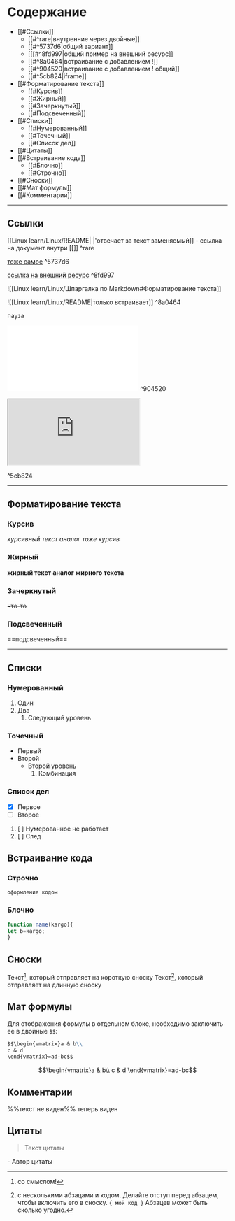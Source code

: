 # Содержание
- [[#Ссылки]]
	- [[#^rare|внутренние через двойные]]
	- [[#^5737d6|общий вариант]]
	- [[[#^8fd997|общий пример на внешний ресурс]]
	- [[#^8a0464|встраивание с добавлением !]]
	- [[#^904520|встраивание с добавлением ! общий]]
	- [[#^5cb824|iframe]]
-  [[#Форматирование текста]]
	- [[#Курсив]]
	- [[#Жирный]]
	- [[#Зачеркнутый]]
	- [[#Подсвеченный]]
- [[#Списки]]
	- [[#Нумерованный]]
	- [[#Точечный]]
	- [[#Список дел]]
- [[#Цитаты]]
- [[#Встраивание кода]]
	- [[#Блочно]]
	- [[#Строчно]]
- [[#Сноски]]
- [[#Мат формулы]]
- [[#Комментарии]]



---
## Ссылки


[[Linux learn/Linux/README|'|'отвечает за текст заменяемый]] - ссылка на документ внутри [[]] ^rare

[тоже самое](Linux%20learn/Linux/README.md) ^5737d6

[ссылка на внешний ресурс](https://habr.com/ru/companies/inpglobal/articles/722792/)  ^8fd997

![[Linux learn/Linux/Шпаргалка по Markdown#Форматирование текста]]

![[Linux learn/Linux/README|только встраивает]] ^8a0464

пауза

![название](Linux%20learn/Linux/README.md) ^904520

<iframe src="https://publish.obsidian.md/help-ru/Руководства/Встраивание+вложений+в+заметки"></iframe>

^5cb824


---

## Форматирование текста

### Курсив
*курсивный текст*
_аналог тоже курсив_

### Жирный 

**жирный текст**
__аналог жирного текста__


### Зачеркнутый
~~что-то~~

### Подсвеченный

==подсвеченный==

---

## Списки

### Нумерованный 

1. Один
2. Два
	1. Следующий уровень

### Точечный

- Первый
- Второй
	- Второй уровень
		1. Комбинация

### Список дел

- [x] Первое
- [ ] Второе
1. [ ] Нумерованное не работает
2. [ ] След

## Встраивание кода

### Строчно
`оформление кодом`

### Блочно 

```js
function name(kargo){
let b=kargo;
}
```


## Сноски


Текст[^1], который отправляет на короткую сноску
Текст[^2], который отправляет на длинную сноску


[^1]: со смыслом!

[^2]: с несколькими абзацами и кодом. 
			Делайте отступ перед абзацем, чтобы включить его в сноску. 
			`{ мой код }` 
			Абзацев может быть сколько угодно.



## Мат формулы

Для отображения формулы в отдельном блоке, необходимо заключить ее в двойные `$$`:

```md
$$\begin{vmatrix}a & b\\
c & d
\end{vmatrix}=ad-bc$$
```
$$\begin{vmatrix}a & b\\
c & d
\end{vmatrix}=ad-bc$$

## Комментарии

%%текст не виден%% теперь виден


## Цитаты 


> Текст цитаты 

\- Автор цитаты